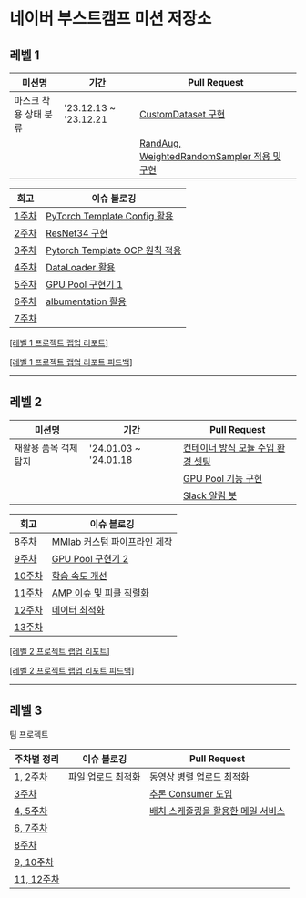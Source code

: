 # 네이버 부스트캠프 미션 저장소

<!--

### 프리코스
|   | 미션명 | 기간 | 저장소 |
|---|---|---|---|
| 1 | 온보딩 | '22.10.26 ~ '22.11.01 | [GitHub Repository](https://github.com/gabrielyoon7/javascript-onboarding/tree/gabrielyoon7) |
| 2 | 숫자 야구 | '22.11.02 ~ '22.11.08 | [GitHub Repository](https://github.com/gabrielyoon7/javascript-baseball/tree/gabrielyoon7) |
| 3 | 로또 | '22.11.09 ~ '22.11.15 | [GitHub Repository](https://github.com/gabrielyoon7/javascript-lotto-precourse/tree/gabrielyoon7) |
| 4 | 다리 건너기 | '22.11.16 ~ '22.11.22 | [GitHub Repository](https://github.com/gabrielyoon7/javascript-bridge/tree/gabrielyoon7) |

- [[회고] 우아한테크코스 5기 프리코스 (FE)](https://leirbag.tistory.com/125)
- [우아한테크코스 5기 프리코스 (FE) 1차 합격!](https://leirbag.tistory.com/126)

### 프리코스(최종)
|   | 미션명 | 기간 | 저장소 |
|---|---|---|---|
| 1 | 점심 메뉴 추천 | '22.12.17 | [GitHub Repository](https://github.com/gabrielyoon7/javascript-menu/tree/gabrielyoon7) |

- [우아한테크코스 5기 (FE) 최종 코딩테스트 후기](https://leirbag.tistory.com/127)

---

-->

## 레벨 1
| 미션명 | 기간 | Pull Request |
|---|---|---|
| 마스크 착용 상태 분류 | '23.12.13 ~ '23.12.21 | [CustomDataset 구현](https://github.com/boostcampaitech6/level1-imageclassification-cv-11/pull/21) |
| | | [RandAug, WeightedRandomSampler 적용 및 구현](https://github.com/boostcampaitech6/level1-imageclassification-cv-11/pull/32)  | 

| 회고 | 이슈 블로깅 |
|---|---|
| [1주차](https://hsb422.tistory.com/entry/%EB%AF%B8-%EB%84%A4%EC%9D%B4%EB%B2%84-%EB%B6%80%EC%8A%A4%ED%8A%B8%EC%BA%A0%ED%94%84-AI-Tech-1%EC%A3%BC%EC%B0%A8-%ED%9A%8C%EA%B3%A0) | [PyTorch Template Config 활용](https://hsb422.tistory.com/entry/PyTorch-PARTPyTorch-%ED%83%AC%ED%94%8C%EB%A6%BF-Config-%ED%8C%8C%EC%9D%BC-%ED%99%9C%EC%9A%A9) |
| [2주차](https://hsb422.tistory.com/entry/al-%EB%84%A4%EC%9D%B4%EB%B2%84-%EB%B6%80%EC%8A%A4%ED%8A%B8%EC%BA%A0%ED%94%84-AI-Tech-2%EC%A3%BC%EC%B0%A8-%ED%9A%8C%EA%B3%A0) | [ResNet34 구현](https://hsb422.tistory.com/entry/%E3%85%81-Pytorch-PART%EB%85%BC%EB%AC%B8-%EB%B3%B4%EA%B3%A0-Resnet-%EA%B5%AC%ED%98%84%ED%95%98%EB%8A%94-%EB%B9%84%EB%B2%95) |
| [3주차](https://hsb422.tistory.com/entry/Naver-%EB%B6%80%EC%8A%A4%ED%8A%B8%EC%BA%A0%ED%94%84-3%EC%A3%BC%EC%B0%A8-%ED%9A%8C%EA%B3%A0) | [Pytorch Template OCP 원칙 적용](https://hsb422.tistory.com/entry/%E3%85%81Pytorch-PARTBase-%ED%8C%8C%EC%9D%BC-%EC%84%A4%EC%A0%95) |
| [4주차](https://hsb422.tistory.com/entry/%E3%85%81%EB%84%A4%EC%9D%B4%EB%B2%84-%EB%B6%80%EC%8A%A4%ED%8A%B8%EC%BA%A0%ED%94%84-AI-Tech-4%EC%A3%BC%EC%B0%A8-%ED%9A%8C%EA%B3%A0) | [DataLoader 활용](https://hsb422.tistory.com/entry/%E3%85%81Pytorch-PART%EB%8D%B0%EC%9D%B4%ED%84%B0-%EB%A1%9C%EB%8D%94-%EC%9D%B8%EC%9E%90-%ED%99%9C%EC%9A%A9Collate-Sampler) |
| [5주차](https://hsb422.tistory.com/entry/%E3%85%81%EB%84%A4%EC%9D%B4%EB%B2%84-%EB%B6%80%EC%8A%A4%ED%8A%B8%EC%BA%A0%ED%94%84-AI-Tech-5%EC%A3%BC%EC%B0%A8-%ED%9A%8C%EA%B3%A0) | [GPU Pool 구현기 1](https://hsb422.tistory.com/entry/%E3%85%81Pytorch-PARTGPU-%ED%92%80-%EA%B5%AC%ED%98%84%EA%B8%B0) |
| [6주차](https://hsb422.tistory.com/entry/%E3%85%81%EB%84%A4%EC%9D%B4%EB%B2%84-%EB%B6%80%EC%8A%A4%ED%8A%B8%EC%BA%A0%ED%94%84-AI-Tech-6%EC%A3%BC%EC%B0%A8-%ED%9A%8C%EA%B3%A0) | [albumentation 활용](https://hsb422.tistory.com/entry/Augmentation-PARTalbumentation-%ED%99%9C%EC%9A%A9) |
| [7주차](https://hsb422.tistory.com/entry/%EB%84%A4%EC%9D%B4%EB%B2%84-%EB%B6%80%EC%8A%A4%ED%8A%B8%EC%BA%A0%ED%94%84-AI-Tech-7%EC%A3%BC%EC%B0%A8-%ED%9A%8C%EA%B3%A0) |  |

[[레벨 1 프로젝트 랩업 리포트]](https://drive.google.com/file/d/11nsKKL7OprwQie3uSnjjApsZhNWabT8I/view?usp=drive_link)

[[레벨 1 프로젝트 랩업 리포트 피드백]](https://drive.google.com/file/d/1W85aMl1Y13sKBsQyw8sy0IfVMRRslq7b/view?usp=drive_link)

---

## 레벨 2
| 미션명 | 기간 | Pull Request |
|---|---|---|
| 재활용 품목 객체 탐지 | '24.01.03 ~ '24.01.18 | [컨테이너 방식 모듈 주입 환경 셋팅](https://github.com/boostcampaitech6/level2-objectdetection-cv-05/pull/14) |
| | | [GPU Pool 기능 구현](https://github.com/boostcampaitech6/level2-objectdetection-cv-05/pull/20)  | 
| | | [Slack 알림 봇](https://github.com/boostcampaitech6/level2-objectdetection-cv-05/pull/21)  | 

| 회고 | 이슈 블로깅 |
|---|---|
| [8주차](https://hsb422.tistory.com/entry/%EB%84%A4%EC%9D%B4%EB%B2%84-%EB%B6%80%EC%8A%A4%ED%8A%B8%EC%BA%A0%ED%94%84-AI-Tech-8%EC%A3%BC%EC%B0%A8-%ED%9A%8C%EA%B3%A0) | [MMlab 커스텀 파이프라인 제작](https://hsb422.tistory.com/entry/%EB%AF%B8-MMLab-PART%EC%BB%A4%EC%8A%A4%ED%85%80-%ED%8C%8C%EC%9D%B4%ED%94%84%EB%9D%BC%EC%9D%B8-%EC%A0%9C%EC%9E%91) |
| [9주차](https://hsb422.tistory.com/entry/%EB%84%A4%EC%9D%B4%EB%B2%84-%EB%B6%80%EC%8A%A4%ED%8A%B8%EC%BA%A0%ED%94%84-AI-Tech-9%EC%A3%BC%EC%B0%A8-%ED%9A%8C%EA%B3%A0) | [GPU Pool 구현기 2](https://hsb422.tistory.com/entry/ML-PARTGPU-%ED%92%80-%EA%B5%AC%ED%98%84%EA%B8%B0-2) |
| [10주차](https://hsb422.tistory.com/entry/%E3%85%81%EB%84%A4%EC%9D%B4%EB%B2%84-%EB%B6%80%EC%8A%A4%ED%8A%B8%EC%BA%A0%ED%94%84-AI-Tech-10%EC%A3%BC%EC%B0%A8-%ED%9A%8C%EA%B3%A0) | [학습 속도 개선](https://hsb422.tistory.com/entry/MLOps-PART%ED%95%99%EC%8A%B5-%EC%86%8D%EB%8F%84-%EA%B0%9C%EC%84%A0) |
| [11주차](https://hsb422.tistory.com/entry/%EB%84%A4%EC%9D%B4%EB%B2%84-%EB%B6%80%EC%8A%A4%ED%8A%B8%EC%BA%A0%ED%94%84-AI-Tech-11%EC%A3%BC%EC%B0%A8-%ED%9A%8C%EA%B3%A0) | [AMP 이슈 및 피클 직렬화](https://hsb422.tistory.com/entry/%EB%AF%B8-MLOps-PARTAMP-%EC%88%98%EC%A0%95) |
| [12주차](https://hsb422.tistory.com/entry/%EB%AF%B8-%EA%B9%83%ED%97%99-%ED%94%84%EB%A1%9C%ED%95%84-%EB%84%A4%EC%9D%B4%EB%B2%84-%EB%B6%80%EC%8A%A4%ED%8A%B8%EC%BA%A0%ED%94%84-AI-Tech-12%EC%A3%BC%EC%B0%A8-%ED%9A%8C%EA%B3%A0) | [데이터 최적화](https://hsb422.tistory.com/entry/%EB%AF%B8-%EB%8D%B0%EC%9D%B4%ED%84%B0-%EC%A0%9C%EC%9E%91-PART%EB%8D%B0%EC%9D%B4%ED%84%B0-%EC%B2%98%EB%A6%AC%EB%A1%9C%EB%A7%8C-%EB%AA%A8%EB%8D%B8-%EC%84%B1%EB%8A%A5-%ED%96%A5%EC%83%81%EC%8B%9C%ED%82%A4%EA%B8%B0) |
| [13주차](https://hsb422.tistory.com/entry/%EB%84%A4%EC%9D%B4%EB%B2%84-%EB%B6%80%EC%8A%A4%ED%8A%B8%EC%BA%A0%ED%94%84-AI-Tech-13%EC%A3%BC%EC%B0%A8-%ED%9A%8C%EA%B3%A0) |



[[레벨 2 프로젝트 랩업 리포트]](https://drive.google.com/file/d/13rxzQBWtCwMbXRTUghdYOxnhh5Egv-NI/view?usp=drive_link)

[[레벨 2 프로젝트 랩업 리포트 피드백]](https://drive.google.com/file/d/1gXGpBS1tsHCvTNNRxwxJb4Kcfk47KSdH/view?usp=drive_link)

---

<!--
- [랩업 리포트](https://drive.google.com/file/d/11nsKKL7OprwQie3uSnjjApsZhNWabT8I/view?usp=drive_link)
- [[피드백] 가브리엘의 클래스와 객체](https://youtu.be/xt9uzb39K5w?si=b79T3xUuh_zQJ9Rk)
-->



## 레벨 3

팀 프로젝트

<!--

### [카페인 홈페이지 바로가기](https://carffe.in)


- [카페인 Repository](https://github.com/woowacourse-teams/2023-car-ffeine)
- [카페인 팀 블로그](https://car-ffeine.github.io/archive)
- [서비스 소개글](https://sites.google.com/woowahan.com/woowacourse-demo-5th/%ED%94%84%EB%A1%9C%EC%A0%9D%ED%8A%B8/%EC%B9%B4%ED%8E%98%EC%9D%B8?authuser=0)
- [우아한테크코스 5기 FE 레벨 3을 마치며...](https://leirbag.tistory.com/155)

-->

| 주차별 정리 | 이슈 블로깅 | Pull Request |
|---|---|---|
| [1, 2주차](https://hsb422.tistory.com/entry/%E3%85%81Naver-PART-%ED%8C%80-%ED%94%84%EB%A1%9C%EC%A0%9D%ED%8A%B8-1-2%EC%A3%BC%EC%B0%A8%EA%B8%B0%ED%9A%8D-%EB%8B%A8%EA%B3%84) | [파일 업로드 최적화](https://hsb422.tistory.com/entry/%EB%AF%B8-%ED%8C%8C%EC%9D%BC-%EC%97%85%EB%A1%9C%EB%93%9C-%EC%B5%9C%EC%A0%81%ED%99%94-%EC%98%AE%EA%B8%B8-%EA%B1%B0%EC%9E%84) | [동영상 병렬 업로드 최적화](https://github.com/bcatcv5/zzimkong-backend/pull/9)  |
| [3주차](https://hsb422.tistory.com/entry/%EA%B8%B0%EB%8A%A5-%EC%84%A4%EA%B3%84-ERD) |   | [추론 Consumer 도입](https://github.com/bcatcv5/zzimkong-backend/pull/14) |
| [4, 5주차](https://hsb422.tistory.com/entry/Naver-PART%ED%8C%80-%ED%94%84%EB%A1%9C%EC%A0%9D%ED%8A%B8-4-5%EC%A3%BC%EC%B0%A83D-%EB%AA%A8%EB%8D%B8-%EB%A6%AC%EC%84%9C%EC%B9%98-%EA%B8%B0%EC%88%A0-%EB%A6%AC%EC%84%9C%EC%B9%98) |   | [배치 스케줄링을 활용한 메일 서비스](https://github.com/bcatcv5/zzimkong-backend/pull/20) |
| [6, 7주차](https://hsb422.tistory.com/entry/%E3%85%81Naver-PART%ED%8C%80-%ED%94%84%EB%A1%9C%EC%A0%9D%ED%8A%B8-6%EC%A3%BC%EC%B0%A8%ED%94%84%EB%A1%9C%EC%A0%9D%ED%8A%B8-%EC%A7%84%ED%96%89%EB%B0%A9%EC%8B%9D-%EC%A3%BC%EC%A0%9C-%EA%B5%AC%EC%B2%B4%ED%99%94-%ED%83%80%EB%8B%B9%EC%84%B1-%EB%B6%84%EC%84%9D) | 
| [8주차](https://hsb422.tistory.com/entry/Naver-PART%ED%8C%80-%ED%94%84%EB%A1%9C%EC%A0%9D%ED%8A%B8-8%EC%A3%BC%EC%B0%A8%EB%AA%A8%EB%8D%B8-%EC%84%B8%EB%AF%B8%EB%82%98-%ED%8F%89%EA%B0%80-%EC%A7%80%ED%91%9C) | 
| [9, 10주차](https://hsb422.tistory.com/entry/%EB%AF%B8-Naver-PART%ED%8C%80-%ED%94%84%EB%A1%9C%EC%A0%9D%ED%8A%B8-9-10%EC%A3%BC%EC%B0%A8%EA%B0%80%EA%B5%AC-%EB%AA%A8%EB%8D%B8-%EB%A6%AC%EC%84%9C%EC%B9%98-%EC%8A%88%EA%B0%80-%EB%B7%B0%EC%96%B4-UXR-%EB%AA%A8%EB%8D%B8-%ED%94%BD%EC%8A%A4) | 
| [11, 12주차](https://hsb422.tistory.com/entry/%EB%AF%B8-Naver-PART%ED%8C%80-%ED%94%84%EB%A1%9C%EC%A0%9D%ED%8A%B8-11-12%EC%A3%BC%EC%B0%A8%EC%B6%94%EB%A1%A0-%EC%84%9C%EB%B2%84-%EB%B0%B0%ED%8F%AC-%EB%B0%A9%EB%B2%95) | 

<!--

## 레벨 4
|   | 미션명 | 기간  | PR(Step1) | PR(Step2) |
|---|---|---|---|---|
| 1 | 프론트엔드 성능 베이스캠프 | '23.08.31 ~ '23.09.12 | [Pull Request](https://github.com/woowacourse/perf-basecamp/pull/70) |  |
| 2 | 재사용 가능한 레이아웃 컴포넌트 설계와 구현 | '23.09.13 ~ '23.10.03 | [Pull Request](https://github.com/woowacourse/layout-component/pull/23) | [Pull Request](https://github.com/woowacourse/layout-component/pull/62) |
| 3 | 프론트엔드의 렌더링 | '23.10.04 ~ '23.10.23 | [Pull Request](https://github.com/woowacourse/frontend-rendering/pull/24) | [Pull Request](https://github.com/woowacourse/frontend-rendering/pull/84) |

- [내가 꿈꾸는 프로그래머의 삶](https://github.com/gabrielyoon7/woowa-writing-5/blob/gabrielyoon7/level-4.md)

-->

<!--
## 미러링 방식

이름이 겹칠만한 파일이나 폴더를 생성하지 않고, 프로젝트 수신 이후에 옮겨 줄 백업용 폴더만을 생성한다.

```
git remote add <REPO_NAME> https://github.com/<USER_NAME>/<REPO_NAME>.git
```

```
git fetch <REPO_NAME> <BRANCH_NAME>
```

```
git merge <REPO_NAME>/<BRANCH_NAME> --allow-unrelated-histories
```

파일 수신 이후 폴더 및 파일들 원하는 위치(백업용 폴더)에 옮겨주기 (정리)

전체 커밋 및 푸쉬
-->
